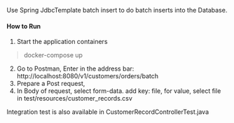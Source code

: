Use Spring JdbcTemplate batch insert to do batch inserts into the Database.
#### How to Run
1. Start the application containers
 >docker-compose up
2. Go to Postman, Enter in the address bar: http://localhost:8080/v1/customers/orders/batch
3. Prepare a Post request, 
4. In Body of request, select form-data. add key: file, for value, select file in test/resources/customer_records.csv

Integration test is also available in CustomerRecordControllerTest.java